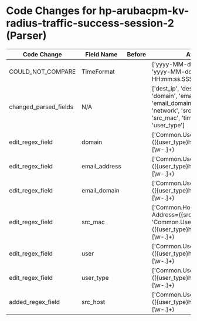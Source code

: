# Code Changes for hp-arubacpm-kv-radius-traffic-success-session-2 (Parser)

| Code Change | Field Name | Before | After |
|-------------|------------|--------|-------|
| COULD_NOT_COMPARE | TimeFormat |  | ['yyyy-MM-dd HH:mm:ssZ', 'yyyy-MM-dd HH:mm:ss.SSSZ'] |
| changed_parsed_fields | N/A |  | ['dest_ip', 'dest_port', 'domain', 'email_address', 'email_domain', 'host', 'network', 'src_host', 'src_mac', 'time', 'user', 'user_type'] |
| edit_regex_field | domain |  | ['Common\.Username=(({user_type}host)\/({src_host}[\w\-.]+)|([\d]{14})|({email_address}([A-Za-z0-9]+[!#$%&\'+\/=?^_`~.\-])*[A-Za-z0-9]+@({email_domain}[^\]\s"\\,;\|]+\.[^\]\s"\\,;\|]+))|({src_mac}([a-fA-F\d]{2}[\-:]?){5}[a-fA-F\d]{2})|({user}[\w\.\-\!\#\^\~]{1,40}\$?)@({domain}[^=]+)|(({=domain}[^\\\s]+)\\+)?({=user}[\w\.\-\!\#\^\~]{1,40}\$?)),'] |
| edit_regex_field | email_address |  | ['Common\.Username=(({user_type}host)\/({src_host}[\w\-.]+)|([\d]{14})|({email_address}([A-Za-z0-9]+[!#$%&\'+\/=?^_`~.\-])*[A-Za-z0-9]+@({email_domain}[^\]\s"\\,;\|]+\.[^\]\s"\\,;\|]+))|({src_mac}([a-fA-F\d]{2}[\-:]?){5}[a-fA-F\d]{2})|({user}[\w\.\-\!\#\^\~]{1,40}\$?)@({domain}[^=]+)|(({=domain}[^\\\s]+)\\+)?({=user}[\w\.\-\!\#\^\~]{1,40}\$?)),'] |
| edit_regex_field | email_domain |  | ['Common\.Username=(({user_type}host)\/({src_host}[\w\-.]+)|([\d]{14})|({email_address}([A-Za-z0-9]+[!#$%&\'+\/=?^_`~.\-])*[A-Za-z0-9]+@({email_domain}[^\]\s"\\,;\|]+\.[^\]\s"\\,;\|]+))|({src_mac}([a-fA-F\d]{2}[\-:]?){5}[a-fA-F\d]{2})|({user}[\w\.\-\!\#\^\~]{1,40}\$?)@({domain}[^=]+)|(({=domain}[^\\\s]+)\\+)?({=user}[\w\.\-\!\#\^\~]{1,40}\$?)),'] |
| edit_regex_field | src_mac |  | ['Common\.Host-MAC-Address=({src_mac}\w+)', 'Common\.Username=(({user_type}host)\/({src_host}[\w\-.]+)|([\d]{14})|({email_address}([A-Za-z0-9]+[!#$%&\'+\/=?^_`~.\-])*[A-Za-z0-9]+@({email_domain}[^\]\s"\\,;\|]+\.[^\]\s"\\,;\|]+))|({src_mac}([a-fA-F\d]{2}[\-:]?){5}[a-fA-F\d]{2})|({user}[\w\.\-\!\#\^\~]{1,40}\$?)@({domain}[^=]+)|(({=domain}[^\\\s]+)\\+)?({=user}[\w\.\-\!\#\^\~]{1,40}\$?)),'] |
| edit_regex_field | user |  | ['Common\.Username=(({user_type}host)\/({src_host}[\w\-.]+)|([\d]{14})|({email_address}([A-Za-z0-9]+[!#$%&\'+\/=?^_`~.\-])*[A-Za-z0-9]+@({email_domain}[^\]\s"\\,;\|]+\.[^\]\s"\\,;\|]+))|({src_mac}([a-fA-F\d]{2}[\-:]?){5}[a-fA-F\d]{2})|({user}[\w\.\-\!\#\^\~]{1,40}\$?)@({domain}[^=]+)|(({=domain}[^\\\s]+)\\+)?({=user}[\w\.\-\!\#\^\~]{1,40}\$?)),'] |
| edit_regex_field | user_type |  | ['Common\.Username=(({user_type}host)\/({src_host}[\w\-.]+)|([\d]{14})|({email_address}([A-Za-z0-9]+[!#$%&\'+\/=?^_`~.\-])*[A-Za-z0-9]+@({email_domain}[^\]\s"\\,;\|]+\.[^\]\s"\\,;\|]+))|({src_mac}([a-fA-F\d]{2}[\-:]?){5}[a-fA-F\d]{2})|({user}[\w\.\-\!\#\^\~]{1,40}\$?)@({domain}[^=]+)|(({=domain}[^\\\s]+)\\+)?({=user}[\w\.\-\!\#\^\~]{1,40}\$?)),'] |
| added_regex_field | src_host |  | ['Common\.Username=(({user_type}host)\/({src_host}[\w\-.]+)|([\d]{14})|({email_address}([A-Za-z0-9]+[!#$%&\'+\/=?^_`~.\-])*[A-Za-z0-9]+@({email_domain}[^\]\s"\\,;\|]+\.[^\]\s"\\,;\|]+))|({src_mac}([a-fA-F\d]{2}[\-:]?){5}[a-fA-F\d]{2})|({user}[\w\.\-\!\#\^\~]{1,40}\$?)@({domain}[^=]+)|(({=domain}[^\\\s]+)\\+)?({=user}[\w\.\-\!\#\^\~]{1,40}\$?)),'] |